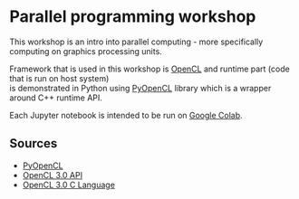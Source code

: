 # Parallel programming workshop

This workshop is an intro into parallel computing - more specifically computing on graphics processing units.

Framework that is used in this workshop is [OpenCL](https://en.wikipedia.org/wiki/OpenCL) and runtime part (code that is run on host system)</br>is demonstrated in Python using [PyOpenCL](https://documen.tician.de/pyopencl/) library which is a wrapper around C++ runtime API. 

Each Jupyter notebook is intended to be run on [Google Colab](https://colab.research.google.com/). 

## Sources

- [PyOpenCL](https://documen.tician.de/pyopencl/)
- [OpenCL 3.0 API](https://registry.khronos.org/OpenCL/specs/3.0-unified/html/OpenCL_API.html#_memory_objects)
- [OpenCL 3.0 C Language](https://registry.khronos.org/OpenCL/specs/3.0-unified/html/OpenCL_C.html#restrictions)